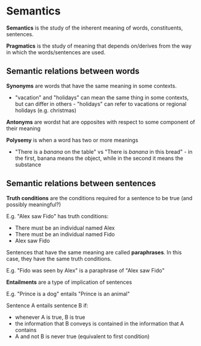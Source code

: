 # Semantics

**Semantics** is the study of the inherent meaning of words, constituents, sentences.

**Pragmatics** is the study of meaning that depends on/derives from the way in which the words/sentences are used.

## Semantic relations between words

**Synonyms** are words that have the same meaning in some contexts.

- "vacation" and "holidays" can mean the same thing in some contexts, but can differ in others - "holidays" can refer to vacations or regional holidays (e.g. christmas)

**Antonyms** are wordst hat are opposites with respect to some component of their meaning

**Polysemy** is when a word has two or more meanings

- "There is a *banana* on the table" vs "There is *banana* in this bread" - in the first, banana means the object, while in the second it means the substance

## Semantic relations between sentences

**Truth conditions** are the conditions required for a sentence to be true (and possibly meaningful?)

E.g. "Alex saw Fido" has truth conditions:

- There must be an individual named Alex
- There must be an individual named Fido
- Alex saw Fido 

Sentences that have the same meaning are called **paraphrases**. In this case, they have the same truth conditions.

E.g. "Fido was seen by Alex" is a paraphrase of "Alex saw Fido"

**Entailments** are a type of implication of sentences

E.g. "Prince is a dog" entails "Prince is an animal"

Sentence A entails sentence B if:

- whenever A is true, B is true
- the information that B conveys is contained in the information that A contains
- A and not B is never true (equivalent to first condition)